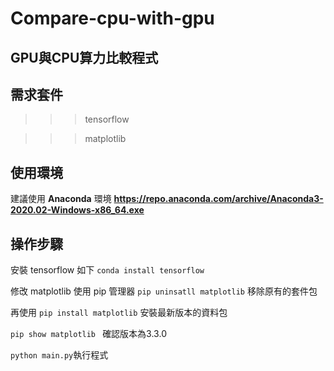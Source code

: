 # Compare-cpu-with-gpu
## GPU與CPU算力比較程式

## 需求套件
 >>>tensorflow
 
 >>>matplotlib

## 使用環境
建議使用 **Anaconda** 環境
__https://repo.anaconda.com/archive/Anaconda3-2020.02-Windows-x86_64.exe__

## 操作步驟
安裝 tensorflow 如下
``` conda install tensorflow ```

修改 matplotlib 
使用 pip 管理器
`pip uninsatll matplotlib` 移除原有的套件包

再使用
`pip install matplotlib` 安裝最新版本的資料包

`pip show matplotlib ` 確認版本為3.3.0

`python main.py`執行程式

